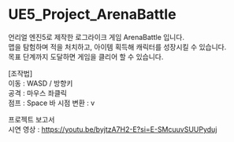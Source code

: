 # UE5_Project_ArenaBattle

언리얼 엔진5로 제작한 로그라이크 게임 ArenaBattle 입니다.  
맵을 탐험하며 적을 처치하고, 아이템 획득해 캐릭터를 성장시킬 수 있습니다.  
목표 단계까지 도달하면 게임을 클리어 할 수 있습니다.    

[조작법]  
이동 : WASD / 방향키  
공격 : 마우스 좌클릭  
점프 : Space 바
시점 변환 : v  

프로젝트 보고서  
시연 영상 : https://youtu.be/byjtzA7H2-E?si=E-SMcuuvSUUPyduj  
